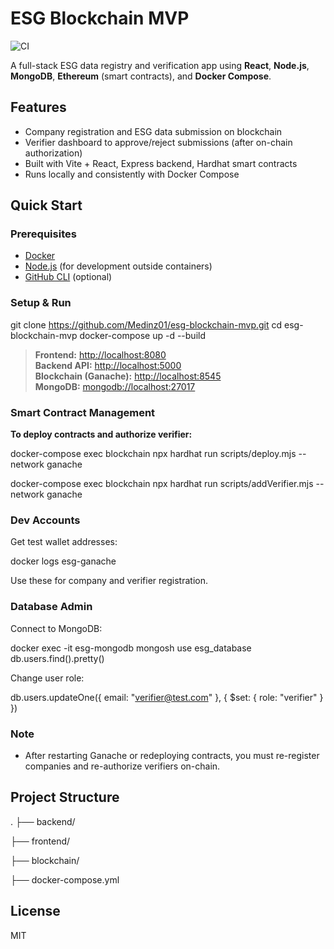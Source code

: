 # ESG Blockchain MVP

![CI](https://github.com/your-username/esg-blockchain-mvp/actions/workflows/ci.yml/badge.svg)


A full-stack ESG data registry and verification app using **React**, **Node.js**, **MongoDB**, **Ethereum** (smart contracts), and **Docker Compose**.

## Features

- Company registration and ESG data submission on blockchain
- Verifier dashboard to approve/reject submissions (after on-chain authorization)
- Built with Vite + React, Express backend, Hardhat smart contracts
- Runs locally and consistently with Docker Compose

## Quick Start

### Prerequisites

- [Docker](https://www.docker.com/)
- [Node.js](https://nodejs.org/) (for development outside containers)
- [GitHub CLI](https://cli.github.com/) (optional)

### Setup & Run

git clone https://github.com/Medinz01/esg-blockchain-mvp.git
cd esg-blockchain-mvp
docker-compose up -d --build


> **Frontend:** [http://localhost:8080](http://localhost:8080)  
> **Backend API:** [http://localhost:5000](http://localhost:5000)  
> **Blockchain (Ganache):** [http://localhost:8545](http://localhost:8545)  
> **MongoDB:** [mongodb://localhost:27017](mongodb://localhost:27017)

### Smart Contract Management

**To deploy contracts and authorize verifier:**

docker-compose exec blockchain npx hardhat run scripts/deploy.mjs --network ganache

docker-compose exec blockchain npx hardhat run scripts/addVerifier.mjs --network ganache


### Dev Accounts

Get test wallet addresses:

docker logs esg-ganache

Use these for company and verifier registration.

### Database Admin

Connect to MongoDB:

docker exec -it esg-mongodb mongosh
use esg_database
db.users.find().pretty()


Change user role:

db.users.updateOne({ email: "verifier@test.com" }, { $set: { role: "verifier" } })


### Note

- After restarting Ganache or redeploying contracts, you must re-register companies and re-authorize verifiers on-chain.

## Project Structure

.
├── backend/

├── frontend/

├── blockchain/

├── docker-compose.yml


## License

MIT
